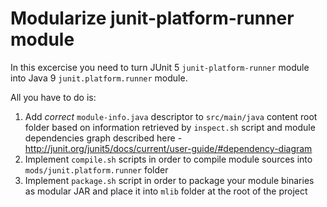 # Modularize junit-platform-runner module

In this excercise you need to turn JUnit 5 `junit-platform-runner` module into Java 9 `junit.platform.runner` module.

All you have to do is:
1. Add *correct* `module-info.java` descriptor to `src/main/java` content root folder
based on information retrieved by `inspect.sh` script and module dependencies graph described here - http://junit.org/junit5/docs/current/user-guide/#dependency-diagram
2. Implement `compile.sh` scripts in order to compile module sources into `mods/junit.platform.runner` folder
3. Implement `package.sh` script in order to package your module binaries as modular JAR and place it into `mlib` folder at the root of the project
